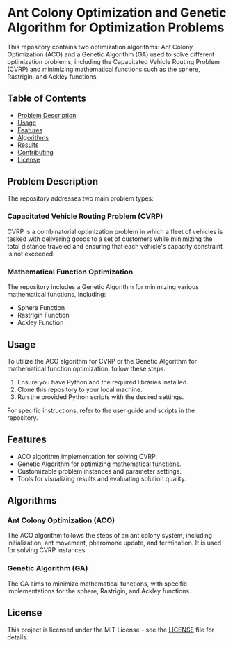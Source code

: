 # Ant Colony Optimization and Genetic Algorithm for Optimization Problems

This repository contains two optimization algorithms: Ant Colony Optimization (ACO) and a Genetic Algorithm (GA) used to solve different optimization problems, including the Capacitated Vehicle Routing Problem (CVRP) and minimizing mathematical functions such as the sphere, Rastrigin, and Ackley functions.

## Table of Contents
- [Problem Description](#problem-description)
- [Usage](#usage)
- [Features](#features)
- [Algorithms](#algorithms)
- [Results](#results)
- [Contributing](#contributing)
- [License](#license)

## Problem Description

The repository addresses two main problem types:

### Capacitated Vehicle Routing Problem (CVRP)

CVRP is a combinatorial optimization problem in which a fleet of vehicles is tasked with delivering goods to a set of customers while minimizing the total distance traveled and ensuring that each vehicle's capacity constraint is not exceeded.

### Mathematical Function Optimization

The repository includes a Genetic Algorithm for minimizing various mathematical functions, including:
- Sphere Function
- Rastrigin Function
- Ackley Function

## Usage

To utilize the ACO algorithm for CVRP or the Genetic Algorithm for mathematical function optimization, follow these steps:
1. Ensure you have Python and the required libraries installed.
2. Clone this repository to your local machine.
3. Run the provided Python scripts with the desired settings.

For specific instructions, refer to the user guide and scripts in the repository.

## Features

- ACO algorithm implementation for solving CVRP.
- Genetic Algorithm for optimizing mathematical functions.
- Customizable problem instances and parameter settings.
- Tools for visualizing results and evaluating solution quality.

## Algorithms

### Ant Colony Optimization (ACO)

The ACO algorithm follows the steps of an ant colony system, including initialization, ant movement, pheromone update, and termination. It is used for solving CVRP instances.

### Genetic Algorithm (GA)

The GA aims to minimize mathematical functions, with specific implementations for the sphere, Rastrigin, and Ackley functions.

## License

This project is licensed under the MIT License - see the [LICENSE](LICENSE) file for details.

